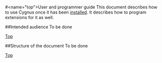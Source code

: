 #<name="top"></a>User and programmer guide
This document describes how to use Cygnus once it has been [installed](../installation_and_administration_guide/introduction.md). It describes how to program extensions for it as well.

##Intended audience
To be done

[Top](#top)

##Structure of the document
To be done

[Top](#top)